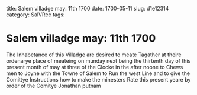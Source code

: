title: Salem villadge may: 11th 1700
date: 1700-05-11
slug: d1e12314
category: SalVRec
tags: 


<div markdown class="doc" id="d1e12314">


# Salem villadge may: 11th 1700

The Inhabetance of this Villadge are desired to meate Tagather at theire ordenarye place of meateing on munday next being the thirtenth day of this present month of may at three of the Clocke in the after noone to Chews men to Joyne with the Towne of Salem to Run the west Line and to give the Comittye Instructions how to make the minesters Rate this present yeare by order of the Comitye  Jonathan putnam
</div>